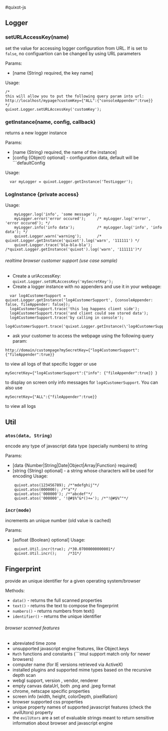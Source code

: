 #quixot-js

## Logger

### setURLAccessKey(name)
set the value for accessing logger configuration from URL.
If is set to ``` false```, no configuartion can
be changed by using URL parameters

Params:
* [name {String} required, the key name]

Usage:
```
/*
this will allow you to put the following query param into url:
http://localhost/mypage?customKey={"ALL":{"consoleAppender":true}}
*/
quixot.Logger.setURLAccessKey('customKey');
```

### getInstance(name, config, callback)
returns a new logger instance

Params:
* [name {String} required, the name of the instance] </li>
* [config {Object} optional] - configuration data, default will be ```defaultConfig</code> </li>

Usage:
```
  var myLogger = quixot.Logger.getInstance('TestLogger');
```

### LogInstance {private access}
Usage:
```
    myLogger.log('info', 'some message');
    myLogger.error('error occured');     /* myLogger.log('error', 'error occured'); */
    myLogger.info('info data');          /* myLogger.log('info', 'info data'); */
    quixot.Logger.warn('warning');       /* quixot.Logger.getInstance('quixot').log('warn', '111111') */
    quixot.Logger.trace('bla-bla-bla');   /*quixot.Logger.getInstance('quixot').log('warn', '111111')*/
```

###### realtime browser customer support (use case sample)
* Create a urlAccessKey:
```quixot.Logger.setURLAccessKey('mySecretKey');```
* Create a logger instance with no appenders and use it in your webpage:
```
  var log4CustomerSupport = quixot.Logger.getInstance('log4CustomerSupport', {consoleAppender: false, fileAppender: false});
  log4CustomerSupport.trace('this log happens client side');
  log4CustomerSupport.trace('and client could see stored data');
  log4CustomerSupport.trace('by calling in console');
  log4CustomerSupport.trace('quixot.Logger.getInstance(\'log4CustomerSupport\').getLogs().trace');
```
* ask your customer to access the webpage using the following query param:
```
http://domain/custompage?mySecretKey={"log4CustomerSupport":{"fileAppender":true}}
```
to view all logs of that specific logger or use
```
mySecretKey={"log4CustomerSupport":{"info": {"fileAppender":true}} }
```
to display on screen only info messages for ```log4CustomerSupport```. You can also use
```
mySecretKey={"ALL":{"fileAppender":true}}
```
to view all logs

## Util
### ```atos(data, String)```
encode any type of javascript data type (specially numbers) to string

Params:
* [data {Number|String|Date|Object|Array|Function} required]
* [string {String} optional] - a string whose characters will be used for encoding
Usage:
```
    quixot.atos(123456789); /*"mdefghij"*/
    quixot.atos(000000); /*"a"*/
    quixot.atos('000000'); /*"abcdef"*/
    quixot.atos('000000', '!@#$%^&*()+='); /*"!@#$%^"*/
```
### ```incr(mode)```
increments an unique number (old value is cached)

Params:
* [asfloat {Boolean} optional]
Usage:
```
    quixot.Util.incr(true); /*30.07000000000001*/
    quixot.Util.incr();     /*31*/
```


## Fingerprint
provide an unique identifier for a given operating system/browser

Methods:
* ```data()``` - returns the full scanned properties
* ```text()```     - returns the text to compose the fingerprint
* ```numbers()```  - returns numbers from text()
* ```identifier()``` - returns the unique identifier


###### browser scanned features
* abreviated time zone
* unsupported javascript engine features, like Object.keys
* ```Math``` functions and constants (```imul</code> support match only for newer browsers)
* computer name (for IE versions retrieved via ActiveX)
* installed plugins and supported mime types  based on the recursive depth scan
* webgl support, version , vendor, renderer
* empty canvas dataUrl, both .png and .jpeg format
* chrome, netscape specific properties
* screen info (width, height, colorDepth, pixelRation)
* browser supported css properties
* unique property names of supported javascript features (check the .evilUtors) property
* the ```evilUtors```  are a set of evaluable strings meant to return sensitive information about browser and javascript engine

